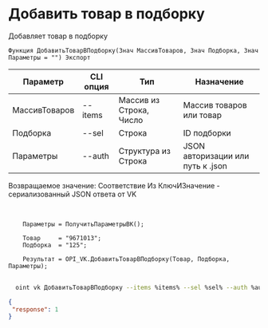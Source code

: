 ﻿---
sidebar_position: 5
---

# Добавить товар в подборку
 Добавляет товар в подборку



`Функция ДобавитьТоварВПодборку(Знач МассивТоваров, Знач Подборка, Знач Параметры = "") Экспорт`

  | Параметр | CLI опция | Тип | Назначение |
  |-|-|-|-|
  | МассивТоваров | --items | Массив из Строка, Число | Массив товаров или товар |
  | Подборка | --sel | Строка | ID подборки |
  | Параметры | --auth | Структура из Строка | JSON авторизации или путь к .json |

  
  Возвращаемое значение:   Соответствие Из КлючИЗначение - сериализованный JSON ответа от VK

<br/>




```bsl title="Пример кода"
    Параметры = ПолучитьПараметрыВК();

    Товар     = "9671013";
    Подборка  = "125";

    Результат = OPI_VK.ДобавитьТоварВПодборку(Товар, Подборка, Параметры);
```



```sh title="Пример команды CLI"
    
  oint vk ДобавитьТоварВПодборку --items %items% --sel %sel% --auth %auth%

```

```json title="Результат"
{
 "response": 1
}
```
